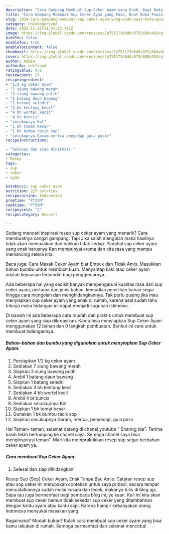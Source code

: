 ```yaml
---
description: "Cara Gampang Membuat Sup Ceker Ayam yang Enak, Buat Buka Puasa Bikin Ngiler"
title: "Cara Gampang Membuat Sup Ceker Ayam yang Enak, Buat Buka Puasa Bikin Ngiler"
slug: 2934-cara-gampang-membuat-sup-ceker-ayam-yang-enak-buat-buka-puasa-bikin-ngiler
category: Uncategorized
date: 2022-11-15T11:41:23.701Z
image: https://img-global.cpcdn.com/recipes/7a751173d6d0c875/680x482cq70/sup-ceker-ayam-foto-resep-utama.jpg
hideToc: false
enableToc: true
enableTocContent: false
thumbnail: https://img-global.cpcdn.com/recipes/7a751173d6d0c875/680x482cq70/sup-ceker-ayam-foto-resep-utama.jpg
cover: https://img-global.cpcdn.com/recipes/7a751173d6d0c875/680x482cq70/sup-ceker-ayam-foto-resep-utama.jpg
author: Admin
authorAv: notfound
ratingvalue: 4.6
reviewcount: 17
recipeingredient:
- "1/2 kg ceker ayam"
- "7 siung bawang merah"
- "3 siung bawang putih"
- "1 batang daun bawang"
- "1 batang seledri"
- "2 bh kentang kecil"
- "4 bh wortel kecil"
- "4 bt buncis"
- "secukupnya Kol"
- "1 bh tomat besar"
- "1 bk bumbu racik sop"
- "secukupnya Garam merica penyedap gula pasir"
recipeinstructions:

- "Selesai dan siap dinikmati!"
categories:
- Resep
tags:
- sup
- ceker
- ayam

katakunci: sup ceker ayam 
nutrition: 227 calories
recipecuisine: Indonesian
preptime: "PT23M"
cooktime: "PT59M"
recipeyield: "2"
recipecategory: Dessert

---
```



Sedang mencari inspirasi resep sup ceker ayam yang menarik? Cara membuatnya sangat gampang. Tapi Jika salah mengolah maka hasilnya tidak akan memuaskan dan bahkan tidak sedap. Padahal sup ceker ayam yang enak harusnya Kan mempunyai aroma dan cita rasa yang mampu memancing selera kita.


Baca juga: Cara Masak Ceker Ayam biar Empuk dan Tidak Amis. Masukkan bahan bumbu untuk membuat kuah. Menyantap kaki atau ceker ayam adalah kepuasan tersendiri bagi penggemarnya.

Ada beberapa hal yang sedikit banyak mempengaruhi kualitas rasa dari sup ceker ayam, pertama dari jenis bahan, kemudian pemilihan bahan segar hingga cara mengolah dan menghidangkannya. Tak perlu pusing jika mau menyiapkan sup ceker ayam yang enak di rumah, karena asal sudah tahu triknya maka hidangan ini dapat menjadi suguhan istimewa.


Di bawah ini ada beberapa cara mudah dan praktis untuk membuat sup ceker ayam yang siap dikreasikan. Kamu bisa menyiapkan Sup Ceker Ayam menggunakan 12 bahan dan 0 langkah pembuatan. Berikut ini cara untuk membuat hidangannya.

<!--inarticleads1-->

##### Bahan-bahan dan bumbu yang digunakan untuk menyiapkan Sup Ceker Ayam:

1. Persiapkan 1/2 kg ceker ayam
1. Sediakan 7 siung bawang merah
1. Siapkan 3 siung bawang putih
1. Ambil 1 batang daun bawang
1. Siapkan 1 batang seledri
1. Sediakan 2 bh kentang kecil
1. Sediakan 4 bh wortel kecil
1. Ambil 4 bt buncis
1. Sediakan secukupnya Kol
1. Siapkan 1 bh tomat besar
1. Gunakan 1 bk bumbu racik sop
1. Siapkan secukupnya Garam, merica, penyedap, gula pasir


Hai Teman- teman, selamat datang di chanel youtube &#34; Sharing Ide&#34;. Terima kasih telah berkunjung ke chanel saya. Semoga chanel saya bisa menginspirasi teman&#34;. Mari kita mempraktikkan resep sup segar berbahan ceker ayam ya. 

<!--inarticleads2-->

##### Cara membuat Sup Ceker Ayam:


1. Selesai dan siap dihidangkan!

Resep Sup (Sop) Ceker Ayam, Enak Tanpa Bau Amis. Catatan resep sup atau sop ceker ini merupakan contekan untuk saya pribadi, secara tempat mencatatkannya sudah mulai kusam dan lecek, makanya tulis di blog aja. Sapa tau juga bermanfaat bagi pembaca blog ini, ye kaan. Kali ini kita akan membuat sup ceker namun tidak sekedar sup ceker yang ditambahkan dengan kaldu ayam atau kaldu sapi. Karena hampir kebanyakan orang Indonesia menyukai masakan yang. 

Bagaimana? Mudah bukan? Itulah cara membuat sup ceker ayam yang bisa kamu lakukan di rumah. Semoga bermanfaat dan selamat mencoba!
